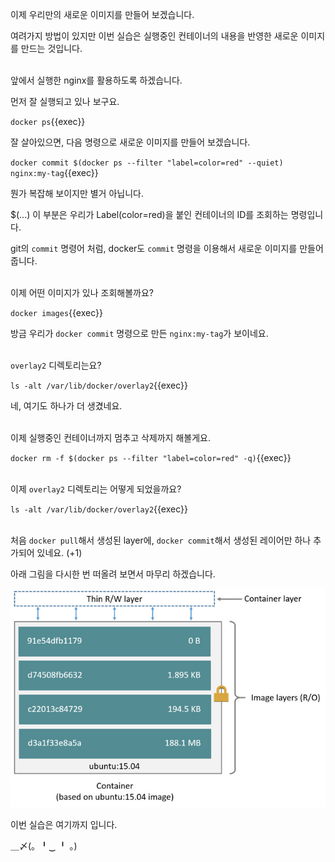 이제 우리만의 새로운 이미지를 만들어 보겠습니다.

여려가지 방법이 있지만 이번 실습은 실행중인 컨테이너의 내용을 반영한 새로운 이미지를 만드는 것입니다.

​     
앞에서 실행한 nginx를 활용하도록 하겠습니다.

먼저 잘 실행되고 있나 보구요.

`docker ps`{{exec}}

잘 살아있으면, 다음 명령으로 새로운 이미지를 만들어 보겠습니다.

`docker commit $(docker ps --filter "label=color=red" --quiet) nginx:my-tag`{{exec}}

뭔가 복잡해 보이지만 별거 아닙니다.

$(...) 이 부분은 우리가 Label(color=red)을 붙인 컨테이너의 ID를 조회하는 명령입니다.

git의 `commit` 명령어 처럼, docker도 `commit` 명령을 이용해서 새로운 이미지를 만들어 줍니다.

​     
이제 어떤 이미지가 있나 조회해볼까요?

`docker images`{{exec}}

방금 우리가 `docker commit` 명령으로 만든 `nginx:my-tag`가 보이네요.

​     
`overlay2` 디렉토리는요?

`ls -alt /var/lib/docker/overlay2`{{exec}}

네, 여기도 하나가 더 생겼네요.

​     
이제 실행중인 컨테이너까지 멈추고 삭제까지 해볼게요.

`docker rm -f $(docker ps --filter "label=color=red" -q)`{{exec}}

​     
이제 `overlay2` 디렉토리는 어떻게 되었을까요?

`ls -alt /var/lib/docker/overlay2`{{exec}}

​     
처음 `docker pull`해서 생성된 layer에, `docker commit`해서 생성된 레이어만 하나 추가되어 있네요. (+1)

아래 그림을 다시한 번 떠올려 보면서 마무리 하겠습니다.

<img src="./assets/container-layers.jpeg" alt="Container layers" />
​     


이번 실습은 여기까지 입니다.  

＿〆(。╹‿ ╹ 。)
